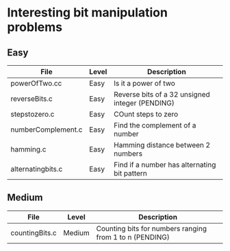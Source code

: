 # Interesting bit manipulation problems

## Easy
| File | Level | Description |
| --- | --- | --- |
| powerOfTwo.cc | Easy | Is it a power of two
| reverseBits.c | Easy | Reverse bits of a 32 unsigned integer (PENDING)
| stepstozero.c | Easy | COunt steps to zero
| numberComplement.c | Easy | Find the complement of a number
| hamming.c | Easy | Hamming distance between 2 numbers
| alternatingbits.c | Easy | Find if a number has alternating bit pattern

## Medium
| File | Level | Description |
| --- | --- | --- |
| countingBits.c | Medium | Counting bits for numbers ranging from 1 to n (PENDING)
